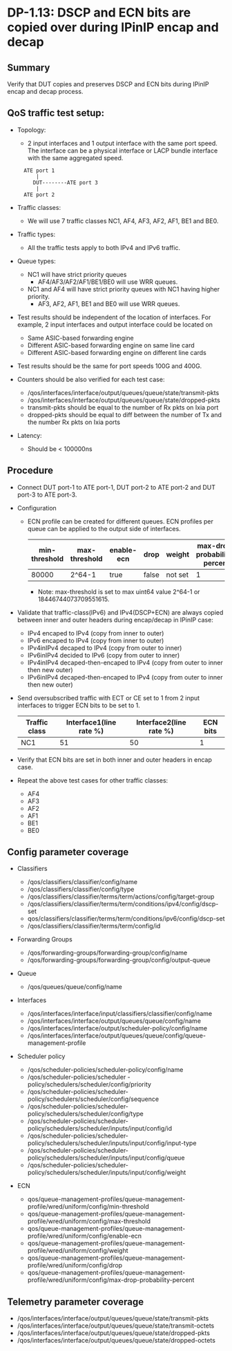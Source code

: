 # DP-1.13: DSCP and ECN bits are copied over during IPinIP encap and decap

## Summary

Verify that DUT copies and preserves DSCP and ECN bits during IPinIP encap and
decap process.

## QoS traffic test setup:

*   Topology:

    *   2 input interfaces and 1 output interface with the same port speed. The
        interface can be a physical interface or LACP bundle interface with the
        same aggregated speed.

    ```
      ATE port 1
          |
         DUT--------ATE port 3
          |
      ATE port 2
    ```

*   Traffic classes:

    *   We will use 7 traffic classes NC1, AF4, AF3, AF2, AF1, BE1 and BE0.

*   Traffic types:

    *   All the traffic tests apply to both IPv4 and IPv6 traffic.

*   Queue types:

    *   NC1 will have strict priority queues
        *   AF4/AF3/AF2/AF1/BE1/BE0 will use WRR queues.
    *   NC1 and AF4 will have strict priority queues with NC1 having higher
        priority.
        *   AF3, AF2, AF1, BE1 and BE0 will use WRR queues.

*   Test results should be independent of the location of interfaces. For
    example, 2 input interfaces and output interface could be located on

    *   Same ASIC-based forwarding engine
    *   Different ASIC-based forwarding engine on same line card
    *   Different ASIC-based forwarding engine on different line cards

*   Test results should be the same for port speeds 100G and 400G.

*   Counters should be also verified for each test case:

    *   /qos/interfaces/interface/output/queues/queue/state/transmit-pkts
    *   /qos/interfaces/interface/output/queues/queue/state/dropped-pkts
    *   transmit-pkts should be equal to the number of Rx pkts on Ixia port
    *   dropped-pkts should be equal to diff between the number of Tx and the
        number Rx pkts on Ixia ports

*   Latency:

    *   Should be < 100000ns

## Procedure

*   Connect DUT port-1 to ATE port-1, DUT port-2 to ATE port-2 and DUT port-3 to
    ATE port-3.

*   Configuration

    *   ECN profile can be created for different queues. ECN profiles per queue
        can be applied to the output side of interfaces.

        min-threshold | max-threshold | enable-ecn | drop  | weight  | max-drop-probability-percent
        ------------- | ------------- | ---------- | ----- | ------- | ----------------------------
        80000         | 2^64-1        | true       | false | not set | 1

        *   Note: max-threshold is set to max uint64 value 2^64-1
            or 18446744073709551615.

*   Validate that traffic-class(IPv6) and IPv4(DSCP+ECN) are always copied
    between inner and outer headers during encap/decap in IPinIP case:

    *   IPv4 encaped to IPv4 (copy from inner to outer)
    *   IPv6 encaped to IPv4 (copy from inner to outer)
    *   IPv4inIPv4 decaped to IPv4 (copy from outer to inner)
    *   IPv6inIPv4 decided to IPv6 (copy from outer to inner)
    *   IPv4inIPv4 decaped-then-encaped to IPv4 (copy from outer to inner then
        new outer)
    *   IPv6inIPv4 decaped-then-encaped to IPv4 (copy from outer to inner then
        new outer)

*   Send oversubscribed traffic with ECT or CE set to 1 from 2 input interfaces
    to trigger ECN bits to be set to 1.

    Traffic class | Interface1(line rate %) | Interface2(line rate %) | ECN bits
    ------------- | ----------------------- | ----------------------- | --------
    NC1           | 51                      | 50                      | 1

*   Verify that ECN bits are set in both inner and outer headers in encap case.

*   Repeat the above test cases for other traffic classes:

    *   AF4
    *   AF3
    *   AF2
    *   AF1
    *   BE1
    *   BE0

## Config parameter coverage

*   Classifiers

    *   /qos/classifiers/classifier/config/name
    *   /qos/classifiers/classifier/config/type
    *   /qos/classifiers/classifier/terms/term/actions/config/target-group
    *   /qos/classifiers/classifier/terms/term/conditions/ipv4/config/dscp-set
    *   qos/classifiers/classifier/terms/term/conditions/ipv6/config/dscp-set
    *   /qos/classifiers/classifier/terms/term/config/id

*   Forwarding Groups

    *   /qos/forwarding-groups/forwarding-group/config/name
    *   /qos/forwarding-groups/forwarding-group/config/output-queue

*   Queue

    *   /qos/queues/queue/config/name

*   Interfaces

    *   /qos/interfaces/interface/input/classifiers/classifier/config/name
    *   /qos/interfaces/interface/output/queues/queue/config/name
    *   /qos/interfaces/interface/output/scheduler-policy/config/name
    *   /qos/interfaces/interface/output/queues/queue/config/queue-management-profile

*   Scheduler policy

    *   /qos/scheduler-policies/scheduler-policy/config/name
    *   /qos/scheduler-policies/scheduler
        -policy/schedulers/scheduler/config/priority
    *   /qos/scheduler-policies/scheduler-policy/schedulers/scheduler/config/sequence
    *   /qos/scheduler-policies/scheduler-policy/schedulers/scheduler/config/type
    *   /qos/scheduler-policies/scheduler-policy/schedulers/scheduler/inputs/input/config/id
    *   /qos/scheduler-policies/scheduler-policy/schedulers/scheduler/inputs/input/config/input-type
    *   /qos/scheduler-policies/scheduler-policy/schedulers/scheduler/inputs/input/config/queue
    *   /qos/scheduler-policies/scheduler-policy/schedulers/scheduler/inputs/input/config/weight

*   ECN

    *   qos/queue-management-profiles/queue-management-profile/wred/uniform/config/min-threshold
    *   qos/queue-management-profiles/queue-management-profile/wred/uniform/config/max-threshold
    *   qos/queue-management-profiles/queue-management-profile/wred/uniform/config/enable-ecn
    *   qos/queue-management-profiles/queue-management-profile/wred/uniform/config/weight
    *   qos/queue-management-profiles/queue-management-profile/wred/uniform/config/drop
    *   qos/queue-management-profiles/queue-management-profile/wred/uniform/config/max-drop-probability-percent

## Telemetry parameter coverage

*   /qos/interfaces/interface/output/queues/queue/state/transmit-pkts
*   /qos/interfaces/interface/output/queues/queue/state/transmit-octets
*   /qos/interfaces/interface/output/queues/queue/state/dropped-pkts
*   /qos/interfaces/interface/output/queues/queue/state/dropped-octets
